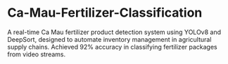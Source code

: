 # Ca-Mau-Fertilizer-Classification
A real-time Ca Mau fertilizer product detection system using YOLOv8 and DeepSort, designed to automate inventory management in agricultural supply chains. Achieved 92% accuracy in classifying fertilizer packages from video streams.
